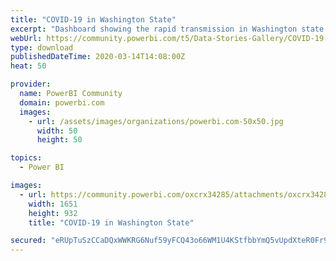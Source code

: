 ```yaml
---
title: "COVID-19 in Washington State"
excerpt: "Dashboard showing the rapid transmission in Washington state of COVID-19 in March, 2020. Data is collected from the Washington State Department of"
webUrl: https://community.powerbi.com/t5/Data-Stories-Gallery/COVID-19-in-Washington-State/m-p/974538
type: download
publishedDateTime: 2020-03-14T14:08:00Z
heat: 50

provider:
  name: PowerBI Community
  domain: powerbi.com
  images:
    - url: /assets/images/organizations/powerbi.com-50x50.jpg
      width: 50
      height: 50

topics:
  - Power BI

images:
  - url: https://community.powerbi.com/oxcrx34285/attachments/oxcrx34285/DataStoriesGallery/3476/1/covid-19-in-wa-state.PNG
    width: 1651
    height: 932
    title: "COVID-19 in Washington State"

secured: "eRUpTuSzCCaDQxWWKRG6Nuf59yFCQ43o66WM1U4KStfbbYmQ5vUpdXteR0Fr9/TmLXpYTCHpiKlLGJ6F6PyUmp1TPcMl1EIx85j9+UdMCTf7zPNHM3SRAJbDN9lyYTBX4r5785cVQvMNuL8loEjY0zCo8SdXmY85+4D94kUeZ3zaT40aVx1Yo0x5L+i/jldz8nIwjTyvOnN4mu3m+gYXmeMJYEPaVqlP2yfoUYfNV01vOFdLz5M6A5u34zulpgHRX3xYjk9ECIqJfIAP7EBVot7auXgklRhsSmzwoD17QEndlb/Qn7SKpgIJ1mybOJa1CelltSmlEAuqyhv7qO1IjiR9rIkk7l94fvSvR3NlaOtfDv8RPLcsTiMqYR1mNd+K;/h+tnM1OAXWNc+w5WUZFuA=="
---
```


